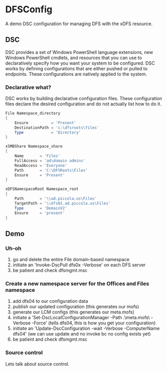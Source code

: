 # DFSConfig

A demo DSC configuration for managing DFS with the xDFS resource.

## DSC
DSC provides a set of Windows PowerShell language extensions, new Windows PowerShell cmdlets, and resources that you can use to declaratively specify how you want your system to be configured. DSC works by defining configurations that are either pushed or pulled to endpoints. These configurations are natively applied to the system.  

### Declarative what?
DSC works by building declarative configuration files. These configuration files declare the desired configuration and do not actually list how to do it.

```PowerShell
File Namespace_directory
{
    Ensure          = 'Present'
    DestinationPath = 'c:\dfsroots\files'
    Type            = 'Directory'
}

xSMBShare Namespace_share
{
    Name       = 'Files'
    FullAccess = 'ad\domain admins'
    ReadAccess = 'Everyone'
    Path       = 'C:\DFSRoots\Files'
    Ensure     = 'Present'
}

xDFSNamespaceRoot Namespace_root
{
    Path       = '\\ad.piccola.us\Files'
    TargetPath = '\\dfs01.ad.piccola.us\Files'
    Type       = 'DomainV2'
    Ensure     = 'present'
}
```

## Demo

### Uh-oh

1. go and delete the entire File domain-based namespace
2. initiate an 'Invoke-DscPull dfs0x -Verbose' on each DFS server
3. be patient and check dfsmgmt.msc

### Create a new namespace server for the Offices and Files namespace

1. add dfs04 to our configuration data
2. publish our updated configuration (this generates our mofs)
3. generate our LCM configs (this generates our meta.mofs)
4. initiate a 'Set-DscLocalConfigurationManager -Path .\meta.mofs\ -Verbose -Force' (tells dfs04, this is how you get your configuration)
5. initiate an 'Update-DscConfiguration -wait -Verbose -ComputerName dfs04' (we can use update and no invoke bc no config exists yet)
6. be patient and check dfsmgmt.msc

### Source control
Lets talk about source control.

